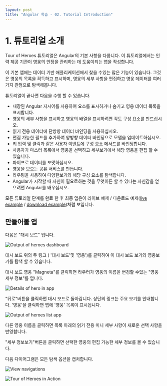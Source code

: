 ```yaml
---
layout: post
title: "Angular 학습 - 02. Tutorial Introduction"
---
```



# 1. 튜토리얼 소개
Tour of Heroes 튜토리얼은 Angular의 기본 사항을 다룹니다.
이 튜토리얼에서는 인력 제공 기관이 영웅의 안정을 관리하는 데 도움이되는 앱을 작성합니다.

이 기본 앱에는 데이터 기반 애플리케이션에서 찾을 수있는 많은 기능이 있습니다. 그것은 영웅의 목록을 획득하고 표시하며, 영웅의 세부 사항을 편집하고 영웅 데이터를 여러가지 관점으로 탐색해봅니다.

튜토리얼이 끝나면 다음을 수행 할 수 있습니다.


- 내장된 Angular 지시어를 사용하여 요소를 표시하거나 숨기고 영웅 데이터 목록을 표시합니다.
- 영웅의 세부 사항을 표시하고 영웅의 배열을 표시하려면 각도 구성 요소를 만드십시오.
- 읽기 전용 데이터에 단방향 데이터 바인딩을 사용하십시오.
- 편집 가능한 필드를 추가하여 양방향 데이터 바인딩으로 모델을 업데이트하십시오.
- 키 입력 및 클릭과 같은 사용자 이벤트에 구성 요소 메서드를 바인딩합니다.
- 사용자가 마스터 목록에서 영웅을 선택하고 세부보기에서 해당 영웅을 편집 할 수 있습니다.
- 파이프로 데이터를 포맷하십시오.
- 영웅을 모으는 공유 서비스를 만듭니다.
- 라우팅을 사용하여 다양한보기와 해당 구성 요소를 탐색합니다.
- Angular가 시작할 때 자신이 필요로하는 것을 무엇이든 할 수 있다는 자신감을 얻으려면 Angular를 배우십시오.

모든 튜토리얼 단계를 완료 한 후 최종 앱은이 라이브 예제 / 다운로드 예제([live example](https://angular.io/generated/live-examples/toh-pt6/stackblitz.html) / [download example](https://angular.io/generated/zips/toh-pt6/toh-pt6.zip))처럼 보입니다.





## 만들어볼 앱

다음은 "대시 보드" 입니다.

![Output of heroes dashboard](https://angular.io/generated/images/guide/toh/heroes-dashboard-1.png)


대시 보드 위의 두 링크 ( '대시 보드'및 '영웅')를 클릭하여 이 대시 보드 보기와 영웅보기를 탐색 할 수 있습니다.

대시 보드 영웅 "Magneta"를 클릭하면 라우터가 영웅의 이름을 변경할 수있는 "영웅 세부 정보"를 엽니다.

![Details of hero in app](https://angular.io/generated/images/guide/toh/hero-details-1.png)


"뒤로"버튼을 클릭하면 대시 보드로 돌아갑니다. 상단의 링크는 주요 보기를 안내합니다. '영웅'을 클릭하면 앱에 '영웅' 목록이 표시됩니다.

![Output of heroes list app](https://angular.io/generated/images/guide/toh/heroes-list-2.png)


다른 영웅 이름을 클릭하면 목록 아래의 읽기 전용 미니 세부 사항이 새로운 선택 사항을 반영합니다.

"세부 정보보기"버튼을 클릭하면 선택한 영웅의 편집 가능한 세부 정보를 볼 수 있습니다.

다음 다이어그램은 모든 탐색 옵션을 캡처합니다.


![View navigations](https://angular.io/generated/images/guide/toh/nav-diagram.png)



![Tour of Heroes in Action](https://angular.io/generated/images/guide/toh/toh-anim.gif)






